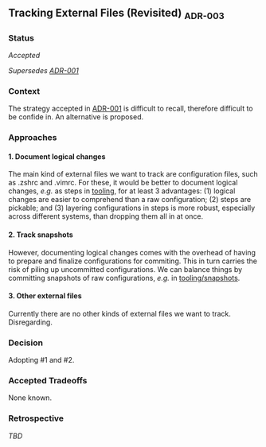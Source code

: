 ## Tracking External Files (Revisited) <sub>ADR-003</sub>

### Status

_Accepted_

_Supersedes [ADR-001](https://github.com/slackwing/feathers/blob/master/adr/001-tracking-external-files.md)_

### Context

The strategy accepted in [ADR-001](https://github.com/slackwing/feathers/blob/master/adr/001-tracking-external-files.md) is difficult to recall, therefore difficult to be confide in. An alternative is proposed.

### Approaches

#### 1. Document logical changes

The main kind of external files we want to track are configuration files, such as .zshrc and .vimrc. For these, it would be better to document logical changes, _e.g._ as steps in [tooling](https://github.com/slackwing/feathers/tree/master/tooling), for at least 3 advantages: (1) logical changes are easier to comprehend than a raw configuration; (2) steps are pickable; and (3) layering configurations in steps is more robust, especially across different systems, than dropping them all in at once.

#### 2. Track snapshots

However, documenting logical changes comes with the overhead of having to prepare and finalize configurations for commiting. This in turn carries the risk of piling up uncommitted configurations. We can balance things by committing snapshots of raw configurations, _e.g._ in [tooling/snapshots](https://github.com/slackwing/feathers/tree/master/tooling/snapshots).

#### 3. Other external files

Currently there are no other kinds of external files we want to track. Disregarding.

### Decision

Adopting #1 and #2.

### Accepted Tradeoffs

None known.

### Retrospective

_TBD_
